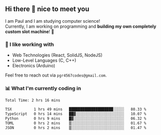 ## Hi there 👋 nice to meet you

I am Paul and I am studying computer science!  
Currently, I am working on programming and **building my own completely custom slot machine**! 🎰

### 🔭 I like working with
- Web Technologies (React, SolidJS, NodeJS)
- Low-Level Languages (C, C++)
- Electronics (Arduino)

Feel free to reach out via `pgr4567codes@gmail.com`.

### 📊 What I'm currently coding in
<!--START_SECTION:waka-->

```txt
Total Time: 2 hrs 16 mins

TSX          1 hrs 49 mins   ████████████████████░░░░░   80.33 %
TypeScript   0 hrs 14 mins   ██▓░░░░░░░░░░░░░░░░░░░░░░   10.07 %
Python       0 hrs 9 mins    █▓░░░░░░░░░░░░░░░░░░░░░░░   06.32 %
TOML         0 hrs 2 mins    ▒░░░░░░░░░░░░░░░░░░░░░░░░   01.67 %
JSON         0 hrs 2 mins    ▒░░░░░░░░░░░░░░░░░░░░░░░░   01.47 %
```

<!--END_SECTION:waka-->
